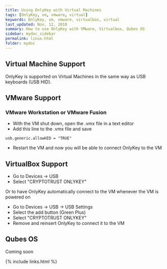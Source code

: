 ```yaml
---
title: Using OnlyKey with Virtual Machines
tags: [OnlyKey, vm, vmware, virtual]
keywords: OnlyKey, vm, vmware, virtualbox, virtual
last_updated: Nov, 12, 2018
summary: How to use OnlyKey with VMware, Virtualbox, Qubes OS
sidebar: mydoc_sidebar
permalink: linux.html
folder: mydoc
---
```


## Virtual Machine Support

OnlyKey is supported on Virtual Machines in the same way as USB keyboards (USB HID).

## VMware Support

### VMware Workstation or VMware Fusion

- With the VM shut down, open the .vmx file in a text editor
- Add this line to the .vmx file and save
```
usb.generic.allowHID = "TRUE"
```
- Restart the VM and now you will be able to connect OnlyKey to the VM

## VirtualBox Support

- Go to Devices -> USB
- Select "CRYPTOTRUST ONLYKEY"

Or to have OnlyKey automatically connect to the VM whenever the VM is powered on

- Go to Devices -> USB -> USB Settings
- Select the add button (Green Plus)
- Select "CRYPTOTRUST ONLYKEY"
- Remove and reinsert OnlyKey to connect it to the VM

## Qubes OS

Coming soon

{% include links.html %}
